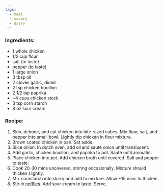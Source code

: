 ```yaml
---
tags:
  - meal
  - savory
  - dairy
---
```

### Ingredients:
- 1 whole chicken
- 1/2 cup flour
- salt (to taste)
- pepper (to taste)
- 1 large onion 
- 3 tbsp oil
- 2 cloves garlic, diced
- 2 tsp chicken bouillon 
- 2 1/2 tsp paprika
- ~4 cups chicken stock
- 3 tsp corn starch
- 8 oz sour cream

### Recipe:
1. Skin, debone, and cut chicken into bite-sized cubes. Mix flour, salt, and pepper into small bowl. Lightly dip chicken in flour mixture. 
2. Brown coated chicken in pan. Set aside. 
3. Slice onion. In dutch oven, add oil and sauté onion until translucent. 
4. Add garlic, chicken bouillon, and paprika to pot. Sauté until aromatic. 
5. Place chicken into pot. Add chicken broth until covered. Salt and pepper to taste. 
6. Cook 20-30 mins uncovered, stirring occasionally. Mixture should thicken slightly. 
7. Mix cornstarch into slurry and add to mixture. Allow ~15 mins to thicken. 
8. Stir in [nefflies](). Add sour cream to taste. Serve. 